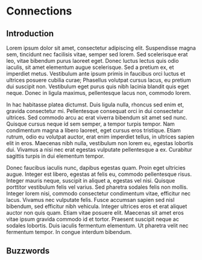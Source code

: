 <script>
    export let data

    import Buzzwords from '$lib/Buzzwords.svelte'
</script>

# Connections

## Introduction
Lorem ipsum dolor sit amet, consectetur adipiscing elit. Suspendisse magna sem, tincidunt nec facilisis vitae, semper sed lorem. Sed scelerisque erat leo, vitae bibendum purus laoreet eget. Donec luctus lectus quis odio iaculis, sit amet elementum augue scelerisque. Sed a pretium ex, et imperdiet metus. Vestibulum ante ipsum primis in faucibus orci luctus et ultrices posuere cubilia curae; Phasellus volutpat cursus lacus, eu pretium dui suscipit non. Vestibulum eget purus quis nibh lacinia blandit quis eget neque. Donec in ligula maximus, pellentesque lacus non, commodo lorem.

In hac habitasse platea dictumst. Duis ligula nulla, rhoncus sed enim et, gravida consectetur mi. Pellentesque consequat orci in dui consectetur ultrices. Sed commodo arcu ac erat viverra bibendum sit amet sed nunc. Quisque cursus neque id sem semper, a tempor turpis tempor. Nam condimentum magna a libero laoreet, eget cursus eros tristique. Etiam rutrum, odio eu volutpat auctor, erat enim imperdiet tellus, in ultrices sapien elit in eros. Maecenas nibh nulla, vestibulum non lorem eu, egestas lobortis dui. Vivamus a nisi nec erat egestas vulputate pellentesque a ex. Curabitur sagittis turpis in dui elementum tempor.

Donec faucibus iaculis nunc, dapibus egestas quam. Proin eget ultricies augue. Integer est libero, egestas at felis eu, commodo pellentesque risus. Integer mauris neque, suscipit in aliquet a, egestas vel nisi. Quisque porttitor vestibulum felis vel varius. Sed pharetra sodales felis non mollis. Integer lorem nisi, commodo consectetur condimentum vitae, efficitur nec lacus. Vivamus nec vulputate felis. Fusce accumsan sapien sed nisl bibendum, sed efficitur nibh vehicula. Integer ultrices eros et erat aliquet auctor non quis quam. Etiam vitae posuere elit. Maecenas sit amet eros vitae ipsum gravida commodo id et tortor. Praesent suscipit neque ac sodales lobortis. Duis iaculis fermentum elementum. Ut pharetra velit nec fermentum tempor. In congue interdum bibendum.

## Buzzwords
<Buzzwords buzzwords={data.buzzwords} listTags={data.buzzwordTags} listAuthors={data.buzzwordAuthors}/>
